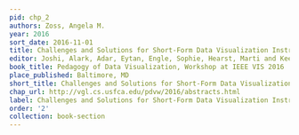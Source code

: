 ```yaml
---
pid: chp_2
authors: Zoss, Angela M.
year: 2016
sort_date: 2016-11-01
title: Challenges and Solutions for Short-Form Data Visualization Instruction
editor: Joshi, Alark, Adar, Eytan, Engle, Sophie, Hearst, Marti and Keefe, Daniel
book_title: Pedagogy of Data Visualization, Workshop at IEEE VIS 2016
place_published: Baltimore, MD
short_title: Challenges and Solutions for Short-Form Data Visualization Instruction
chap_url: http://vgl.cs.usfca.edu/pdvw/2016/abstracts.html
label: Challenges and Solutions for Short-Form Data Visualization Instruction
order: '2'
collection: book-section
---
```

